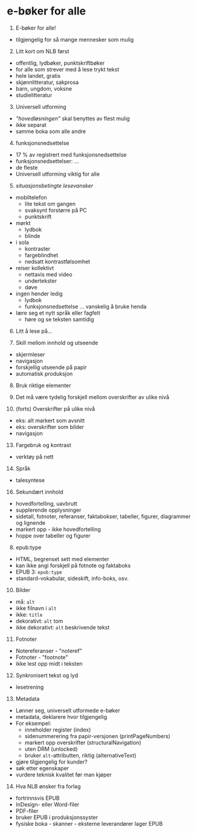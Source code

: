 e-bøker for alle
================

1. E-bøker for alle!
  - tilgjengelig for så mange mennesker som mulig

2. Litt kort om NLB først
  - offentlig, lydbøker, punktskriftbøker
  - for alle som strever med å lese trykt tekst
  - hele landet, gratis
  - skjønnlitteratur, sakprosa
  - barn, ungdom, voksne
  - studielitteratur

3. Universell utforming
  - *"hovedløsningen"* skal benyttes av flest mulig
  - ikke separat
  - samme boka som alle andre

4. funksjonsnedsettelse
  - 17 % av registrert med funksjonsnedsettelse
  - funksjonsnedsettelser: …
  - de fleste
  - Universell utforming viktig for alle

5. *situasjonsbetingte lesevansker*
  - mobiltelefon
    + lite tekst om gangen
    + svaksynt forstørre på PC
    + punktskrift
  - mørkt
    + lydbok
    + blinde
  - i sola
    + kontraster
    + fargeblindhet
    + nedsatt kontrastfølsomhet
  - reiser kollektivt
    + nettavis med video
    + undertekster
    + døve
  - ingen hender ledig
    + lydbok
    + funksjonsnedsettelse … vanskelig å bruke henda
  - lære seg et nytt språk eller fagfelt
    + høre og se teksten samtidig

6. Litt å lese på...

7. Skill mellom innhold og utseende
  - skjermleser
  - navigasjon
  - forskjellig utseende på papir
  - automatisk produksjon

8. Bruk riktige elementer

9. Det må være tydelig forskjell mellom overskrifter av ulike nivå

10. (forts) Overskrifter på ulike nivå
  - eks: alt markert som avsnitt
  - eks: overskrifter som bilder
  - navigasjon

13. Fargebruk og kontrast
  - verktøy på nett

14. Språk
  - talesyntese

16. Sekundært innhold
  - hovedfortelling, uavbrutt
  - supplerende opplysninger
  - sidetall, fotnoter, referanser, faktabokser, tabeller, figurer, diagrammer og lignende
  - markert opp - ikke hovedfortelling
  - hoppe over tabeller og figurer

8. epub:type
  - HTML, begrenset sett med elementer
  - kan ikke angi forskjell på fotnote og faktaboks
  - EPUB 3: `epub:type`
  - standard-vokabular, sideskift, info-boks, osv.

10. Bilder
  - må: `alt`
  - ikke filnavn i `alt`
  - ikke: `title`
  - dekorativt: `alt` tom
  - ikke dekorativt: `alt` beskrivende tekst

11. Fotnoter
  - Notereferanser - "noteref"
  - Fotnoter - "footnote"
  - ikke lest opp midt i teksten

12. Synkronisert tekst og lyd
  - lesetrening

13. Metadata
  - Lønner seg, universelt utformede e-bøker
  - metadata, deklarere hvor tilgjengelig
  - For eksempel:
    + inneholder register (index)
    + sidenummerering fra papir-versjonen (printPageNumbers)
    + markert opp overskrifter (structuralNavigation)
    + uten DRM (unlocked)
    + bruker `alt`-attributten, riktig (alternativeText)
  - gjøre tilgjengelig for kunder?
  - søk etter egenskaper
  - vurdere teknisk kvalitet før man kjøper

14. Hva NLB ønsker fra forlag
  - fortrinnsvis EPUB
  - InDesign- eller Word-filer
  - PDF-filer 
  - bruker EPUB i produksjonssyster
  - fysiske boka - skanner - eksterne leverandører lager EPUB
